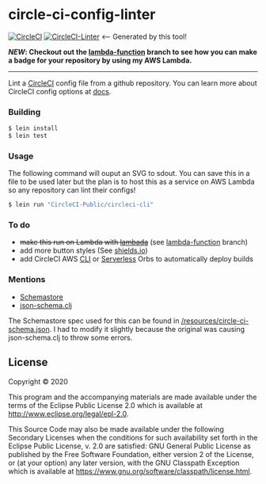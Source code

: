 # circle-ci-config-linter

[![CircleCI](https://circleci.com/gh/20k-ultra/circle-ci-config-linter.svg?style=shield)](https://circleci.com/gh/20k-ultra/circle-ci-config-linter)
[![CircleCI-Linter](https://qnld475cd3.execute-api.us-east-2.amazonaws.com/beta?repo=20k-ultra/circle-ci-config-linter)](https://github.com/20k-ultra/circle-ci-config-linter) <-- Generated by this tool!

***NEW*: Checkout out the [lambda-function](https://github.com/20k-ultra/circle-ci-config-linter/tree/lambda-function) branch to see how you can make a badge for your repository by using my AWS Lambda.**

---

Lint a [CircleCI](https://circleci.com/) config file from a github repository. You can learn more about CircleCI config options at [docs](https://circleci.com/docs/2.0/configuration-reference/).

### Building

```bash
$ lein install
$ lein test
```

### Usage

The following command will ouput an SVG to sdout. You can save this in a file to be used later but the plan is to host this as a service on AWS Lambda so any repository can lint their configs!

```bash
$ lein run "CircleCI-Public/circleci-cli"
```

### To do

- ~~make this run on Lambda with [lambada](https://github.com/uswitch/lambada)~~ (see [lambda-function](https://github.com/20k-ultra/circle-ci-config-linter/tree/lambda-function) branch)
- add more button styles (See [shields.io](https://shields.io))
- add CircleCI AWS [CLI](https://circleci.com/orbs/registry/orb/circleci/aws-cli) or [Serverless](https://circleci.com/orbs/registry/orb/circleci/aws-sam-serverless) Orbs to automatically deploy builds

### Mentions

- [Schemastore](https://github.com/SchemaStore/schemastore/)
- [json-schema.clj](https://github.com/niquola/json-schema.clj)

The Schemastore spec used for this can be found in [/resources/circle-ci-schema.json](https://github.com/20k-ultra/circle-ci-config-linter/blob/master/resources/circle-ci-schema.json). I had to modify it slightly because the original was causing json-schema.clj to throw some errors.


## License

Copyright © 2020

This program and the accompanying materials are made available under the
terms of the Eclipse Public License 2.0 which is available at
http://www.eclipse.org/legal/epl-2.0.

This Source Code may also be made available under the following Secondary
Licenses when the conditions for such availability set forth in the Eclipse
Public License, v. 2.0 are satisfied: GNU General Public License as published by
the Free Software Foundation, either version 2 of the License, or (at your
option) any later version, with the GNU Classpath Exception which is available
at https://www.gnu.org/software/classpath/license.html.
